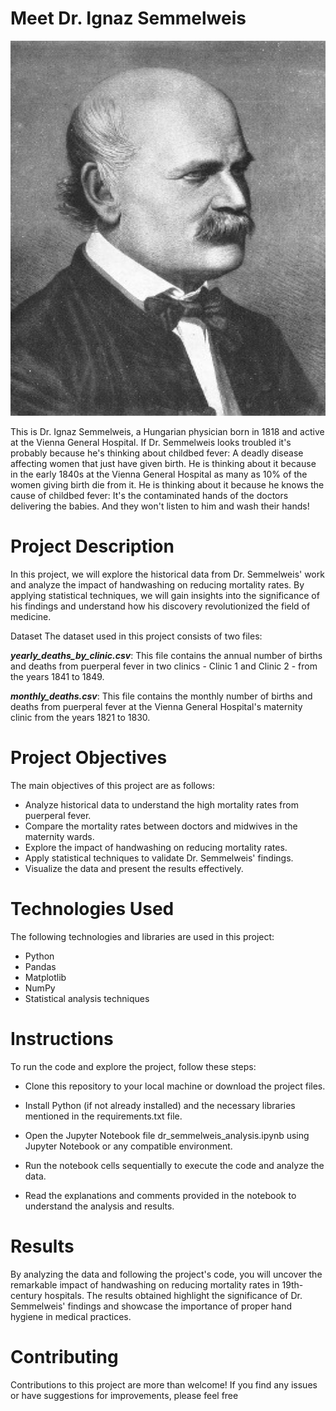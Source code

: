 # Meet Dr. Ignaz Semmelweis
<p align="center">
  <img src="https://github.com/nguneonard/Python_projects/blob/main/Dr.%20Semmelweis%20and%20the%20Discovery%20of%20Handwashing/ignaz_semmelweis_1860.jpeg"  title="hover text", width="700" height="600">
</p>
This is Dr. Ignaz Semmelweis, a Hungarian physician born in 1818 and active at the Vienna General Hospital. If Dr. Semmelweis looks troubled it's probably because he's thinking about childbed fever: A deadly disease affecting women that just have given birth. He is thinking about it because in the early 1840s at the Vienna General Hospital as many as 10% of the women giving birth die from it. He is thinking about it because he knows the cause of childbed fever: It's the contaminated hands of the doctors delivering the babies. And they won't listen to him and wash their hands!

# Project Description
In this project, we will explore the historical data from Dr. Semmelweis' work and analyze the impact of handwashing on reducing mortality rates. By applying statistical techniques, we will gain insights into the significance of his findings and understand how his discovery revolutionized the field of medicine.

Dataset
The dataset used in this project consists of two files:

***yearly_deaths_by_clinic.csv***: This file contains the annual number of births and deaths from puerperal fever in two clinics - Clinic 1 and Clinic 2 - from the years 1841 to 1849.

***monthly_deaths.csv***: This file contains the monthly number of births and deaths from puerperal fever at the Vienna General Hospital's maternity clinic from the years 1821 to 1830.

# Project Objectives
The main objectives of this project are as follows:

- Analyze historical data to understand the high mortality rates from puerperal fever.
- Compare the mortality rates between doctors and midwives in the maternity wards.
- Explore the impact of handwashing on reducing mortality rates.
- Apply statistical techniques to validate Dr. Semmelweis' findings.
- Visualize the data and present the results effectively.

# Technologies Used
The following technologies and libraries are used in this project:

- Python
- Pandas
- Matplotlib
- NumPy
- Statistical analysis techniques

# Instructions
To run the code and explore the project, follow these steps:

- Clone this repository to your local machine or download the project files.

- Install Python (if not already installed) and the necessary libraries mentioned in the requirements.txt file.

- Open the Jupyter Notebook file dr_semmelweis_analysis.ipynb using Jupyter Notebook or any compatible environment.

- Run the notebook cells sequentially to execute the code and analyze the data.

- Read the explanations and comments provided in the notebook to understand the analysis and results.

# Results
By analyzing the data and following the project's code, you will uncover the remarkable impact of handwashing on reducing mortality rates in 19th-century hospitals. The results obtained highlight the significance of Dr. Semmelweis' findings and showcase the importance of proper hand hygiene in medical practices.

# Contributing
Contributions to this project are more than welcome! If you find any issues or have suggestions for improvements, please feel free

